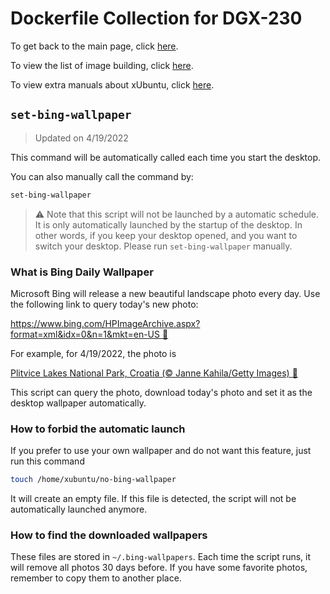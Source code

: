 # Dockerfile Collection for DGX-230

To get back to the main page, click [here](../index).

To view the list of image building, click [here](../dockerlist).

To view extra manuals about xUbuntu, click [here](../manual-xubuntu).

## `set-bing-wallpaper`

> Updated on 4/19/2022

This command will be automatically called each time you start the desktop.

You can also manually call the command by:

```bash
set-bing-wallpaper
```

> :warning: Note that this script will not be launched by a automatic schedule. It is only automatically launched by the startup of the desktop. In other words, if you keep your desktop opened, and you want to switch your desktop. Please run `set-bing-wallpaper` manually.

### What is Bing Daily Wallpaper

Microsoft Bing will release a new beautiful landscape photo every day. Use the following link to query today's new photo:

[https://www.bing.com/HPImageArchive.aspx?format=xml&idx=0&n=1&mkt=en-US :link:](https://www.bing.com/HPImageArchive.aspx?format=xml&idx=0&n=1&mkt=en-US)

For example, for 4/19/2022, the photo is

[Plitvice Lakes National Park, Croatia (© Janne Kahila/Getty Images) :link:](https://www.bing.com/th?id=OHR.PlitviceBoardwalk_EN-US6264296543_1920x1080.jpg&rf=LaDigue_1920x1080.jpg&pid=hp)

This script can query the photo, download today's photo and set it as the desktop wallpaper automatically.

### How to forbid the automatic launch

If you prefer to use your own wallpaper and do not want this feature, just run this command

```bash
touch /home/xubuntu/no-bing-wallpaper
```

It will create an empty file. If this file is detected, the script will not be automatically launched anymore.

### How to find the downloaded wallpapers

These files are stored in `~/.bing-wallpapers`. Each time the script runs, it will remove all photos 30 days before. If you have some favorite photos, remember to copy them to another place.
